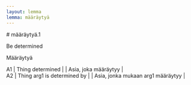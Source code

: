 ```yaml
---
layout: lemma
lemma: määräytyä
---
```


<div class="sense">
# <span class="sensename">määräytyä.1</span>

<span class="description">Be determined</span>

<span class="description">Määräytyä</span>

A1 | Thing determined |   | Asia, joka määräytyy |  
A2 | Thing arg1 is determined by |   | Asia, jonka mukaan arg1 määräytyy |  

</div>

